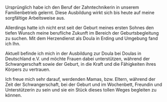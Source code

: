 Ursprünglich habe ich den Beruf der Zahntechnikerin in unserem Familienbetrieb gelernt. Diese Ausbildung wirkt sich bis heute auf meine sorgfältige Arbeitsweise aus.

Allerdings hatte ich nicht erst seit der Geburt meines ersten Sohnes den tiefen Wunsch meine berufliche Zukunft im Bereich der Geburtsbegleitung zu suchen. Mit dem Herzendienst als Doula in Erding und Umgebung fand ich Ihn.

Aktuell befinde ich mich in der Ausbildung zur Doula bei Doulas in Deutschland e.V. und möchte Frauen dabei unterstützen, während der Schwangerschaft sowie der Geburt, in die Kraft und  die Fähigkeiten ihres Körpers zu vertrauen.

Ich freue mich sehr darauf, werdenden Mamas, bzw. Eltern, während der Zeit der Schwangerschaft, bei der Geburt und im Wochenbett, Freundin und Unterstützerin zu sein und sie ein Stück dieses tollen Weges begleiten zu können.
